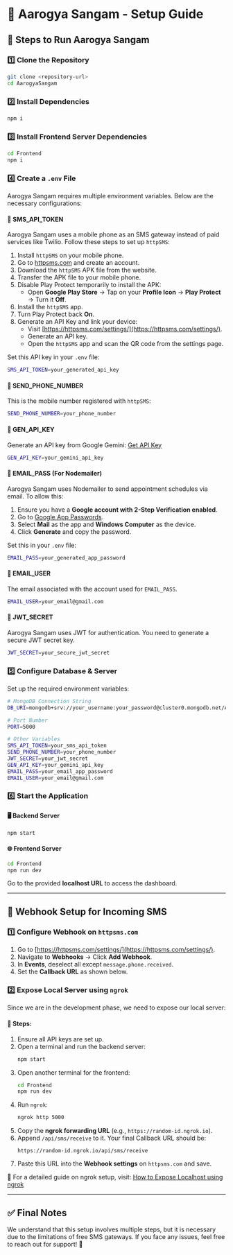 # 📘 Aarogya Sangam - Setup Guide

## 🚀 Steps to Run Aarogya Sangam

### 1️⃣ Clone the Repository
```sh
git clone <repository-url>
cd AarogyaSangam
```

### 2️⃣ Install Dependencies
```sh
npm i
```

### 3️⃣ Install Frontend Server Dependencies
```sh
cd Frontend
npm i
```

### 4️⃣ Create a `.env` File
Aarogya Sangam requires multiple environment variables. Below are the necessary configurations:

#### 🔹 **SMS_API_TOKEN**
Aarogya Sangam uses a mobile phone as an SMS gateway instead of paid services like Twilio. Follow these steps to set up `httpSMS`:

1. Install `httpSMS` on your mobile phone.
2. Go to [httpsms.com](https://httpsms.com) and create an account.
3. Download the `httpSMS` APK file from the website.
4. Transfer the APK file to your mobile phone.
5. Disable Play Protect temporarily to install the APK:
   - Open **Google Play Store** → Tap on your **Profile Icon** → **Play Protect** → Turn it **Off**.
6. Install the `httpSMS` app.
7. Turn Play Protect back **On**.
8. Generate an API Key and link your device:
   - Visit [https://httpsms.com/settings/](https://httpsms.com/settings/).
   - Generate an API key.
   - Open the `httpSMS` app and scan the QR code from the settings page.

Set this API key in your `.env` file:
```sh
SMS_API_TOKEN=your_generated_api_key
```

#### 🔹 **SEND_PHONE_NUMBER**
This is the mobile number registered with `httpSMS`:
```sh
SEND_PHONE_NUMBER=your_phone_number
```

#### 🔹 **GEN_API_KEY**
Generate an API key from Google Gemini: [Get API Key](https://aistudio.google.com/app/apikey)
```sh
GEN_API_KEY=your_gemini_api_key
```

#### 🔹 **EMAIL_PASS** (For Nodemailer)
Aarogya Sangam uses Nodemailer to send appointment schedules via email. To allow this:

1. Ensure you have a **Google account with 2-Step Verification enabled**.
2. Go to [Google App Passwords](https://myaccount.google.com/apppasswords).
3. Select **Mail** as the app and **Windows Computer** as the device.
4. Click **Generate** and copy the password.

Set this in your `.env` file:
```sh
EMAIL_PASS=your_generated_app_password
```

#### 🔹 **EMAIL_USER**
The email associated with the account used for `EMAIL_PASS`.
```sh
EMAIL_USER=your_email@gmail.com
```

#### 🔹 **JWT_SECRET**
Aarogya Sangam uses JWT for authentication. You need to generate a secure JWT secret key.
```sh
JWT_SECRET=your_secure_jwt_secret
```

### 5️⃣ Configure Database & Server
Set up the required environment variables:
```sh
# MongoDB Connection String
DB_URI=mongodb+srv://your_username:your_password@cluster0.mongodb.net/AarogyaSangam

# Port Number
PORT=5000

# Other Variables
SMS_API_TOKEN=your_sms_api_token
SEND_PHONE_NUMBER=your_phone_number
JWT_SECRET=your_jwt_secret
GEN_API_KEY=your_gemini_api_key
EMAIL_PASS=your_email_app_password
EMAIL_USER=your_email@gmail.com
```

### 6️⃣ Start the Application
#### 🖥️ Backend Server
```sh
npm start
```
#### 🌐 Frontend Server
```sh
cd Frontend
npm run dev
```
Go to the provided **localhost URL** to access the dashboard.

---

## 🔄 Webhook Setup for Incoming SMS

### 1️⃣ Configure Webhook on `httpsms.com`
1. Go to [https://httpsms.com/settings/](https://httpsms.com/settings/).
2. Navigate to **Webhooks** → Click **Add Webhook**.
3. In **Events**, deselect all except `message.phone.received`.
4. Set the **Callback URL** as shown below.

### 2️⃣ Expose Local Server using `ngrok`
Since we are in the development phase, we need to expose our local server:

#### 📌 Steps:
1. Ensure all API keys are set up.
2. Open a terminal and run the backend server:
   ```sh
   npm start
   ```
3. Open another terminal for the frontend:
   ```sh
   cd Frontend
   npm run dev
   ```
4. Run `ngrok`:
   ```sh
   ngrok http 5000
   ```
5. Copy the **ngrok forwarding URL** (e.g., `https://random-id.ngrok.io`).
6. Append `/api/sms/receive` to it. Your final Callback URL should be:
   ```
   https://random-id.ngrok.io/api/sms/receive
   ```
7. Paste this URL into the **Webhook settings** on `httpsms.com` and save.

📌 For a detailed guide on ngrok setup, visit: [How to Expose Localhost using ngrok](https://reyhann.medium.com/how-to-expose-your-localhost-server-using-ngrok-9928ac2e26b8)

---

## ✅ Final Notes
We understand that this setup involves multiple steps, but it is necessary due to the limitations of free SMS gateways. If you face any issues, feel free to reach out for support! 🚀
